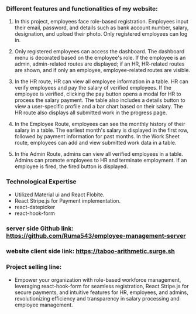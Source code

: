 ### Different features and functionalities of my website:

1. In this project, employees face role-based registration. Employees input
   their email, password, and details such as bank account number, salary,
   designation, and upload their photo. Only registered employees can log in.

2. Only registered employees can access the dashboard. The dashboard menu is
   decorated based on the employee's role. If the employee is an admin,
   admin-related routes are displayed; if an HR, HR-related routes are shown,
   and if only an employee, employee-related routes are visible.

3. In the HR route, HR can view all employee information in a table. HR can
   verify employees and pay the salary of verified employees. If the employee is
   verified, clicking the pay button opens a modal for HR to process the salary
   payment. The table also includes a details button to view a user-specific
   profile and a bar chart based on their salary. The HR route also displays all
   submitted work in the progress page.

4. In the Employee Route, employees can see the monthly history of their salary
   in a table. The earliest month's salary is displayed in the first row,
   followed by payment information for past months. In the Work Sheet route,
   employees can add and view submitted work data in a table.

5. In the Admin Route, admins can view all verified employees in a table. Admins
   can promote employees to HR and terminate employment. If an employee is
   fired, the fired button is displayed.

### Technological Expertise

- Utilized Material ui and React Flobite.
- React Stripe.js for Payment implementation.
- react-datepicker
- react-hook-form

### server side Github link: https://github.com/Ruma543/employee-management-server

### website client side link: https://taboo-arithmetic.surge.sh

### Project selling line:

- Empower your organization with role-based workforce management, leveraging
  react-hook-form for seamless registration, React Stripe.js for secure
  payments, and intuitive features for HR, employees, and admins,
  revolutionizing efficiency and transparency in salary processing and employee
  management.
